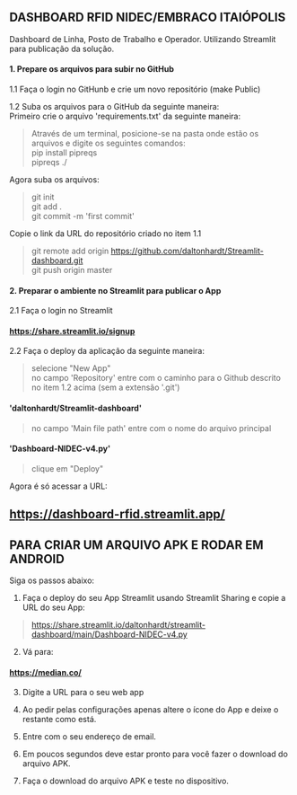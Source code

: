 ## DASHBOARD RFID NIDEC/EMBRACO ITAIÓPOLIS
Dashboard de Linha, Posto de Trabalho e Operador. Utilizando Streamlit para publicação da solução.
   
#### 1. Prepare os arquivos para subir no GitHub

1.1 Faça o login no GitHunb e crie um novo repositório (make Public)

1.2 Suba os arquivos para o GitHub da seguinte maneira:<br>
Primeiro crie o arquivo 'requirements.txt' da seguinte maneira:<br>
> Através de um terminal, posicione-se na pasta onde estão os arquivos e digite os seguintes comandos:<br>
> pip install pipreqs <br>
> pipreqs ./ <br>

Agora suba os arquivos:
> git init <br>
> git add . <br>
> git commit -m 'first commit' <br>

Copie o link da URL do repositório criado no item 1.1<br>
> git remote add origin https://github.com/daltonhardt/Streamlit-dashboard.git <br>
> git push origin master <br>
     
#### 2. Preparar o ambiente no Streamlit para publicar o App<br>

2.1 Faça o login no Streamlit<br>
#### https://share.streamlit.io/signup

2.2 Faça o deploy da aplicação da seguinte maneira:<br>
> selecione "New App"<br>
> no campo 'Repository' entre com o caminho para o Github descrito no item 1.2 acima (sem a extensão '.git')<br>
#### 'daltonhardt/Streamlit-dashboard'
> no campo 'Main file path' entre com o nome do arquivo principal<br>
#### 'Dashboard-NIDEC-v4.py'
> clique em "Deploy"<br>

Agora é só acessar a URL:
## https://dashboard-rfid.streamlit.app/


## PARA CRIAR UM ARQUIVO APK E RODAR EM ANDROID 
Siga os passos abaixo:<br>

1. Faça o deploy do seu App Streamlit usando Streamlit Sharing e copie a URL do seu App:<br>
> https://share.streamlit.io/daltonhardt/streamlit-dashboard/main/Dashboard-NIDEC-v4.py

2. Vá para:
#### https://median.co/

3. Digite a URL para o seu web app<br>

4. Ao pedir pelas configurações apenas altere o ícone do App e deixe o restante como está.<br>

5. Entre com o seu endereço de email.<br>

6. Em poucos segundos deve estar pronto para você fazer o download do arquivo APK.<br>

7. Faça o download do arquivo APK e teste no dispositivo.
